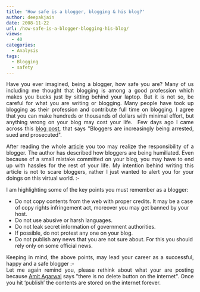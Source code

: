 ```yaml
---
title: 'How safe is a blogger, blogging & his blog?'
author: deepakjain
date: 2008-11-22
url: /how-safe-is-a-blogger-blogging-his-blog/
views:
  - 40
categories:
  - Analysis
tags:
  - Blogging
  - safety
---
```

<p align="justify">
  Have you ever imagined, being a blogger, how safe you are? Many of us including me thought that blogging is among a good profession which makes you bucks just by sitting behind your laptop. But it is not so, be careful for what you are writing or blogging. Many people have took up blogging as their profession and contribute full time on blogging. I agree that you can make hundreds or thousands of dollars with minimal effort, but anything wrong on your blog may cost your life.&#160; Few days ago I came across this <a href="http://powerbloggingtips.blogspot.com/2008/11/bloggers-are-increasingly-being.html" onclick="_gaq.push(['_trackEvent', 'outbound-article', 'http://powerbloggingtips.blogspot.com/2008/11/bloggers-are-increasingly-being.html', 'blog post']);" >blog post</a>, that says "Bloggers are increasingly being arrested, sued and prosecuted".
</p>

<p align="justify">
  After reading the whole <a href="http://powerbloggingtips.blogspot.com/2008/11/bloggers-are-increasingly-being.html" onclick="_gaq.push(['_trackEvent', 'outbound-article', 'http://powerbloggingtips.blogspot.com/2008/11/bloggers-are-increasingly-being.html', 'article']);" >article</a> you too may realize the responsibility of a blogger. The author has described how bloggers are being humiliated. Even because of a small mistake committed on your blog, you may have to end up with hassles for the rest of your life. My intention behind writing this article is not to scare bloggers, rather I just wanted to alert you for your doings on this virtual world. <img src="http://devilsworkshop.org/wp-includes/images/smilies/simple-smile.png" alt=":-)" class="wp-smiley" style="height: 1em; max-height: 1em;" />
</p>

<p align="justify">
  I am highlighting some of the key points you must remember as a blogger:
</p>

  * <div>
      Do not copy contents from the web with proper credits. It may be a case of copy rights infringement act, moreover you may get banned by your host.
    </div>

  * <div>
      Do not use abusive or harsh languages.
    </div>

  * <div>
      Do not leak secret information of government authorities.
    </div>

  * <div>
      If possible, do not protest any one on your blog.
    </div>

  * <div>
      Do not publish any news that you are not sure about. For this you should rely only on some official news.
    </div>

<p align="justify">
  Keeping in mind, the above points, may lead your career as a successful, happy and a safe blogger <img src="http://devilsworkshop.org/wp-includes/images/smilies/simple-smile.png" alt=":-)" class="wp-smiley" style="height: 1em; max-height: 1em;" /> <br />Let me again remind you, please rethink about what your are posting because <a href="http://labnol.org" onclick="_gaq.push(['_trackEvent', 'outbound-article', 'http://labnol.org', 'Amit Agarwal']);" >Amit Agarwal</a> says "there is no delete button on the internet". Once you hit &#8216;publish&#8217; the contents are stored on the internet forever.
</p>

<p align="justify">
